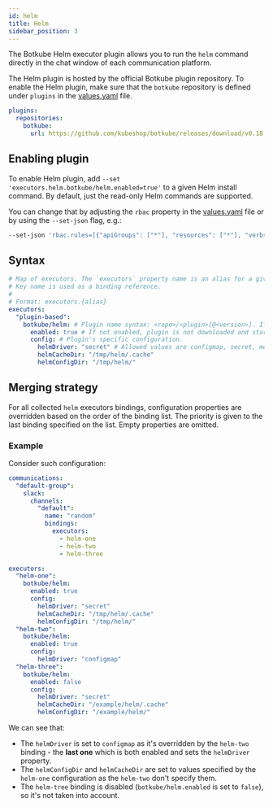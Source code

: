 ```yaml
---
id: helm
title: Helm
sidebar_position: 3
---
```


The Botkube Helm executor plugin allows you to run the `helm` command directly in the chat window of each communication platform.

The Helm plugin is hosted by the official Botkube plugin repository. To enable the Helm plugin, make sure that the `botkube` repository is defined under `plugins` in the [values.yaml](https://github.com/kubeshop/botkube/blob/main/helm/botkube/values.yaml) file.

```yaml
plugins:
  repositories:
    botkube:
      url: https://github.com/kubeshop/botkube/releases/download/v0.18.0/plugins-index.yaml
```

## Enabling plugin

To enable Helm plugin, add `--set 'executors.helm.botkube/helm.enabled=true'` to a given Helm install command. By default, just the read-only Helm commands are supported.

You can change that by adjusting the `rbac` property in the [values.yaml](https://github.com/kubeshop/botkube/blob/main/helm/botkube/values.yaml) file or by using the `--set-json` flag, e.g.:

```bash
--set-json 'rbac.rules=[{"apiGroups": ["*"], "resources": ["*"], "verbs": ["get","watch","list","create","delete","update","patch"]}]'
```

## Syntax

```yaml
# Map of executors. The `executors` property name is an alias for a given configuration.
# Key name is used as a binding reference.
#
# Format: executors.{alias}
executors:
  "plugin-based":
    botkube/helm: # Plugin name syntax: <repo>/<plugin>[@<version>]. If version is not provided, the latest version from repository is used.
      enabled: true # If not enabled, plugin is not downloaded and started.
      config: # Plugin's specific configuration.
        helmDriver: "secret" # Allowed values are configmap, secret, memory.
        helmCacheDir: "/tmp/helm/.cache"
        helmConfigDir: "/tmp/helm/"
```

## Merging strategy

For all collected `helm` executors bindings, configuration properties are overridden based on the order of the binding list. The priority is given to the last binding specified on the list. Empty properties are omitted.

### Example

Consider such configuration:

```yaml
communications:
  "default-group":
    slack:
      channels:
        "default":
          name: "random"
          bindings:
            executors:
              - helm-one
              - helm-two
              - helm-three

executors:
  "helm-one":
    botkube/helm:
      enabled: true
      config:
        helmDriver: "secret"
        helmCacheDir: "/tmp/helm/.cache"
        helmConfigDir: "/tmp/helm/"
  "helm-two":
    botkube/helm:
      enabled: true
      config:
        helmDriver: "configmap"
  "helm-three":
    botkube/helm:
      enabled: false
      config:
        helmDriver: "secret"
        helmCacheDir: "/example/helm/.cache"
        helmConfigDir: "/example/helm/"
```

We can see that:

- The `helmDriver` is set to `configmap` as it's overridden by the `helm-two` binding - the **last one** which is both enabled and sets the `helmDriver` property.
- The `helmConfigDir` and `helmCacheDir` are set to values specified by the `helm-one` configuration as the `helm-two` don't specify them.
- The `helm-tree` binding is disabled (`botkube/helm.enabled` is set to `false`), so it's not taken into account.
